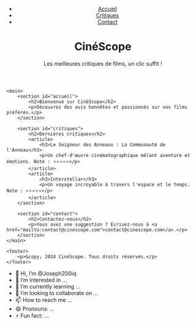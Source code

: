 <!DOCTYPE html>
<html lang="fr">
<head>
    <meta charset="UTF-8">
    <meta name="viewport" content="width=device-width, initial-scale=1.0">
    <meta name="description" content="CinéScope : Découvrez les meilleures critiques de films avec des avis détaillés et des notes authentiques.">
    <meta name="keywords" content="critiques de films, avis de films, notes de films, CinéScope">
    <meta name="author" content="CinéScope Team">
    <title>CinéScope - Critiques de Films</title>
    <!-- Fichier CSS -->
    <link rel="stylesheet" href="styles.css">
    <!-- Favicon -->
    <link rel="icon" href="favicon.ico" type="image/x-icon">
</head>
<body>
    <header>
        <nav>
            <ul>
                <li><a href="#accueil">Accueil</a></li>
                <li><a href="#critiques">Critiques</a></li>
                <li><a href="#contact">Contact</a></li>
            </ul>
        </nav>
        <h1>CinéScope</h1>
        <p>Les meilleures critiques de films, un clic suffit !</p>
    </header>

    <main>
        <section id="accueil">
            <h2>Bienvenue sur CinéScope</h2>
            <p>Découvrez des avis honnêtes et passionnés sur vos films préférés.</p>
        </section>

        <section id="critiques">
            <h2>Dernières critiques</h2>
            <article>
                <h3>Le Seigneur des Anneaux : La Communauté de l'Anneau</h3>
                <p>Un chef-d'œuvre cinématographique mêlant aventure et émotions. Note : ⭐⭐⭐⭐⭐</p>
            </article>
            <article>
                <h3>Interstellar</h3>
                <p>Un voyage incroyable à travers l'espace et le temps. Note : ⭐⭐⭐⭐⭐</p>
            </article>
        </section>

        <section id="contact">
            <h2>Contactez-nous</h2>
            <p>Vous avez une suggestion ? Écrivez-nous à <a href="mailto:contact@cinescope.com">contact@cinescope.com</a>.</p>
        </section>
    </main>

    <footer>
        <p>&copy; 2024 CinéScope. Tous droits réservés.</p>
    </footer>
</body>
</html>

- 👋 Hi, I’m @Joseph200iq
- 👀 I’m interested in ...
- 🌱 I’m currently learning ...
- 💞️ I’m looking to collaborate on ...
- 📫 How to reach me ...
- 😄 Pronouns: ...
- ⚡ Fun fact: ...

<!---
Joseph200iq/Joseph200iq is a ✨ special ✨ repository because its `README.md` (this file) appears on your GitHub profile.
You can click the Preview link to take a look at your changes.
--->
